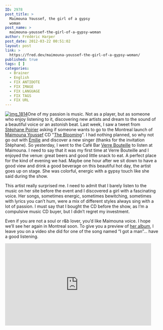 ```yaml
---
ID: 2978
post_title: >
  Maimouna Youssef, the girl of a gypsy
  woman
post_name: >
  maimouna-youssef-the-girl-of-a-gypsy-woman
author: Frédéric Harper
post_date: 2012-03-22 00:51:02
layout: post
link: >
  https://fred.dev/maimouna-youssef-the-girl-of-a-gypsy-woman/
published: true
tags: [ ]
categories:
  - Brainer
  - English
  - FIX ANTIDOTE
  - FIX IMAGE
  - FIX LANGUAGE
  - FIX TAGS
  - FIX URL
---
```

[![][1]][2]One of my passion is music. Not as a player, but as someone who enjoy listening to it, discovering new artists and dream to the sound of a beautiful voice or an astonish beat. Last week, I saw a tweet from <a href="https://twitter.com/#!/St_Poirier" target="_blank" rel="noopener noreferrer">Stéphane Poirier</a> asking if someone wants to go to the Montreal launch of <a href="https://mumufresh.com/" target="_blank" rel="noopener noreferrer">Maimouna Youssef</a> CD "<a href="https://maimounayoussef.bandcamp.com/" target="_blank" rel="noopener noreferrer">The Blooming</a>". I had nothing planned, so why not go out with <a href="https://twitter.com/#!/EmilieJolie" target="_blank" rel="noopener noreferrer">Émilie</a> and discover a new singer (thanks for the invitation Stéphane).
So yesterday, I went to the Café Bar <a href="https://verrebouteille.com/" target="_blank" rel="noopener noreferrer">Verre Bouteille</a> to listen at Maimouna. I need to say that it was my first time at Verre Bouteille and I enjoyed the venue: great beers and good little snack to eat. A perfect place for the kind of evening we had. Maybe one hour after we sit down to have a good view and drink a good beverage on this beautiful hot day, the artist goes up on stage. She was colorful, energic with a gypsy touch like she said during the show.

This artist really surprised me. I need to admit that I barely listen to the music on her site before the event and I discovered a girl with a fascinating voice. Her songs, sometimes energic, sometimes bewitching, sometimes with lyrics you can’t hum, were a mix of different styles always sing with a lot of passion. I must say that I bought the CD before the show, as I’m a compulsive music CD buyer, but I didn’t regret my investment.

Even if you are not a soul or r&b lover, you’d like Maimouna voice. I hope we’ll see her again in Montreal soon. To give you a preview of <a href="https://maimounayoussef.bandcamp.com/" target="_blank" rel="noopener noreferrer">her album</a>, I leave you on a video she did for one of the song named “I got a man”… have a good listening.

<p style="text-align:center">
  <div class="embed video YouTube">
    <iframe width="480" height="270" src="https://www.youtube.com/embed/Cw5s0Klmu84?feature=oembed" frameborder="0" allowfullscreen></iframe>
  </div>
</p>

 [1]: http://fred.dev/wp-content/uploads/2012/03/img_1814.jpg "img_1814"
 [2]: http://fred.dev/wp-content/uploads/2012/03/img_1814.jpg